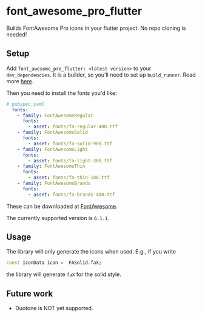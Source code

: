 # font_awesome_pro_flutter

Builds FontAwesome Pro icons in your flutter project. No repo cloning is needed!

## Setup

Add `font_awesome_pro_flutter: <latest version>` to your `dev_dependencies`. 
It is a builder, so you'll need to set up `build_runner`. Read more [here](https://pub.dev/packages/build_runner).

Then you need to install the fonts you'd like:

```yaml
# pubspec.yaml
  fonts:
    - family: FontAwesomeRegular
      fonts:
        - asset: fonts/fa-regular-400.ttf
    - family: FontAwesomeSolid
      fonts:
        - asset: fonts/fa-solid-900.ttf
    - family: FontAwesomeLight
      fonts:
        - asset: fonts/fa-light-300.ttf
    - family: FontAwesomeThin
      fonts:
        - asset: fonts/fa-thin-100.ttf
    - family: FontAwesomeBrands
      fonts:
        - asset: fonts/fa-brands-400.ttf
```

These can be downloaded at [FontAwesome](https://fontawesome.com/download).

The currently supported version is `6.1.1`.

## Usage

The library will only generate the icons when used. E.g., if you write

```dart
const IconData icon =  FASolid.faX;
```

the library will generate `faX` for the solid style.


## Future work

* Duotone is NOT yet supported.
